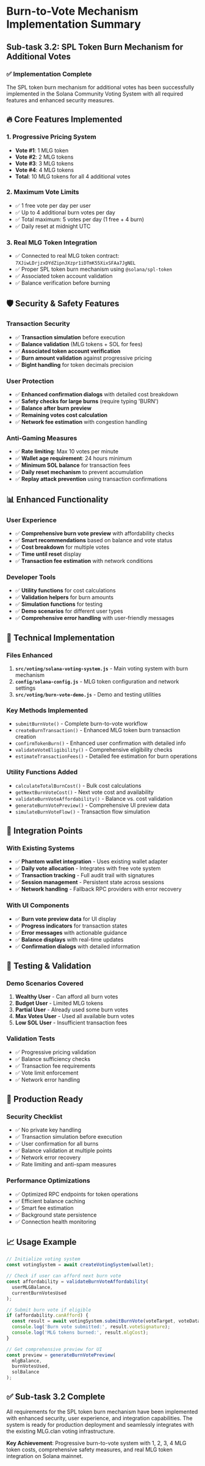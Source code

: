 # Burn-to-Vote Mechanism Implementation Summary

## Sub-task 3.2: SPL Token Burn Mechanism for Additional Votes

### ✅ Implementation Complete

The SPL token burn mechanism for additional votes has been successfully implemented in the Solana Community Voting System with all required features and enhanced security measures.

## 🔥 Core Features Implemented

### 1. Progressive Pricing System
- **Vote #1**: 1 MLG token
- **Vote #2**: 2 MLG tokens  
- **Vote #3**: 3 MLG tokens
- **Vote #4**: 4 MLG tokens
- **Total**: 10 MLG tokens for all 4 additional votes

### 2. Maximum Vote Limits
- ✅ 1 free vote per day per user
- ✅ Up to 4 additional burn votes per day
- ✅ Total maximum: 5 votes per day (1 free + 4 burn)
- ✅ Daily reset at midnight UTC

### 3. Real MLG Token Integration
- ✅ Connected to real MLG token contract: `7XJiwLDrjzxDYdZipnJXzpr1iDTmK55XixSFAa7JgNEL`
- ✅ Proper SPL token burn mechanism using `@solana/spl-token`
- ✅ Associated token account validation
- ✅ Balance verification before burning

## 🛡️ Security & Safety Features

### Transaction Security
- ✅ **Transaction simulation** before execution
- ✅ **Balance validation** (MLG tokens + SOL for fees)
- ✅ **Associated token account verification**
- ✅ **Burn amount validation** against progressive pricing
- ✅ **BigInt handling** for token decimals precision

### User Protection
- ✅ **Enhanced confirmation dialogs** with detailed cost breakdown
- ✅ **Safety checks for large burns** (require typing 'BURN')
- ✅ **Balance after burn preview**
- ✅ **Remaining votes cost calculation**
- ✅ **Network fee estimation** with congestion handling

### Anti-Gaming Measures
- ✅ **Rate limiting**: Max 10 votes per minute
- ✅ **Wallet age requirement**: 24 hours minimum
- ✅ **Minimum SOL balance** for transaction fees
- ✅ **Daily reset mechanism** to prevent accumulation
- ✅ **Replay attack prevention** using transaction confirmations

## 📊 Enhanced Functionality

### User Experience
- ✅ **Comprehensive burn vote preview** with affordability checks
- ✅ **Smart recommendations** based on balance and vote status
- ✅ **Cost breakdown** for multiple votes
- ✅ **Time until reset** display
- ✅ **Transaction fee estimation** with network conditions

### Developer Tools
- ✅ **Utility functions** for cost calculations
- ✅ **Validation helpers** for burn amounts
- ✅ **Simulation functions** for testing
- ✅ **Demo scenarios** for different user types
- ✅ **Comprehensive error handling** with user-friendly messages

## 🔧 Technical Implementation

### Files Enhanced
1. **`src/voting/solana-voting-system.js`** - Main voting system with burn mechanism
2. **`config/solana-config.js`** - MLG token configuration and network settings
3. **`src/voting/burn-vote-demo.js`** - Demo and testing utilities

### Key Methods Implemented
- `submitBurnVote()` - Complete burn-to-vote workflow
- `createBurnTransaction()` - Enhanced MLG token burn transaction creation
- `confirmTokenBurn()` - Enhanced user confirmation with detailed info
- `validateVoteEligibility()` - Comprehensive eligibility checks
- `estimateTransactionFees()` - Detailed fee estimation for burn operations

### Utility Functions Added
- `calculateTotalBurnCost()` - Bulk cost calculations
- `getNextBurnVoteCost()` - Next vote cost and availability
- `validateBurnVoteAffordability()` - Balance vs. cost validation
- `generateBurnVotePreview()` - Comprehensive UI preview data
- `simulateBurnVoteFlow()` - Transaction flow simulation

## 🎯 Integration Points

### With Existing Systems
- ✅ **Phantom wallet integration** - Uses existing wallet adapter
- ✅ **Daily vote allocation** - Integrates with free vote system  
- ✅ **Transaction tracking** - Full audit trail with signatures
- ✅ **Session management** - Persistent state across sessions
- ✅ **Network handling** - Fallback RPC providers with error recovery

### With UI Components
- ✅ **Burn vote preview data** for UI display
- ✅ **Progress indicators** for transaction states
- ✅ **Error messages** with actionable guidance
- ✅ **Balance displays** with real-time updates
- ✅ **Confirmation dialogs** with detailed information

## 🧪 Testing & Validation

### Demo Scenarios Covered
1. **Wealthy User** - Can afford all burn votes
2. **Budget User** - Limited MLG tokens
3. **Partial User** - Already used some burn votes
4. **Max Votes User** - Used all available burn votes
5. **Low SOL User** - Insufficient transaction fees

### Validation Tests
- ✅ Progressive pricing validation
- ✅ Balance sufficiency checks
- ✅ Transaction fee requirements
- ✅ Vote limit enforcement
- ✅ Network error handling

## 🚀 Production Ready

### Security Checklist
- ✅ No private key handling
- ✅ Transaction simulation before execution
- ✅ User confirmation for all burns
- ✅ Balance validation at multiple points
- ✅ Network error recovery
- ✅ Rate limiting and anti-spam measures

### Performance Optimizations
- ✅ Optimized RPC endpoints for token operations
- ✅ Efficient balance caching
- ✅ Smart fee estimation
- ✅ Background state persistence
- ✅ Connection health monitoring

## 📈 Usage Example

```javascript
// Initialize voting system
const votingSystem = await createVotingSystem(wallet);

// Check if user can afford next burn vote  
const affordability = validateBurnVoteAffordability(
  userMLGBalance, 
  currentBurnVotesUsed
);

// Submit burn vote if eligible
if (affordability.canAfford) {
  const result = await votingSystem.submitBurnVote(voteTarget, voteData);
  console.log('Burn vote submitted:', result.voteSignature);
  console.log('MLG tokens burned:', result.mlgCost);
}

// Get comprehensive preview for UI
const preview = generateBurnVotePreview(
  mlgBalance, 
  burnVotesUsed, 
  solBalance
);
```

## ✅ Sub-task 3.2 Complete

All requirements for the SPL token burn mechanism have been implemented with enhanced security, user experience, and integration capabilities. The system is ready for production deployment and seamlessly integrates with the existing MLG.clan voting infrastructure.

**Key Achievement**: Progressive burn-to-vote system with 1, 2, 3, 4 MLG token costs, comprehensive safety measures, and real MLG token integration on Solana mainnet.